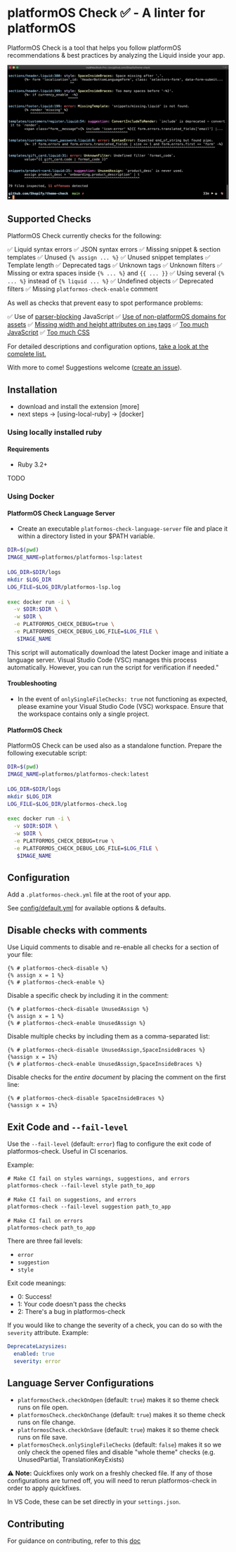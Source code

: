 # platformOS Check ✅ - A linter for platformOS

PlatformOS Check is a tool that helps you follow platformOS recommendations & best practices by analyzing the Liquid inside your app.

![](docs/preview.png)

## Supported Checks

PlatformOS Check currently checks for the following:

✅ Liquid syntax errors
✅ JSON syntax errors
✅ Missing snippet & section templates
✅ Unused `{% assign ... %}`
✅ Unused snippet templates
✅ Template length
✅ Deprecated tags
✅ Unknown tags
✅ Unknown filters
✅ Missing or extra spaces inside `{% ... %}` and `{{ ... }}`
✅ Using several `{% ... %}` instead of `{% liquid ... %}`
✅ Undefined objects
✅ Deprecated filters
✅ Missing `platformos-check-enable` comment

As well as checks that prevent easy to spot performance problems:

✅ Use of [parser-blocking](/docs/checks/parser_blocking_javascript.md) JavaScript
✅ [Use of non-platformOS domains for assets](/docs/checks/remote_asset.md)
✅ [Missing width and height attributes on `img` tags](/docs/checks/img_width_and_height.md)
✅ [Too much JavaScript](/docs/checks/asset_size_javascript.md)
✅ [Too much CSS](/docs/checks/asset_size_css.md)

For detailed descriptions and configuration options, [take a look at the complete list.](/docs/checks/)

With more to come! Suggestions welcome ([create an issue](https://github.com/Platform-OS/platformos-lsp/issues)).

## Installation

- download and install the extension [more]
- next steps
  -> [using-local-ruby]
  -> [docker]

### Using locally installed ruby

#### Requirements

- Ruby 3.2+

TODO

### Using Docker

#### PlatformOS Check Language Server

- Create an executable `platformos-check-language-server` file and place it within a directory listed in your $PATH variable.

```bash
DIR=$(pwd)
IMAGE_NAME=platformos/platformos-lsp:latest

LOG_DIR=$DIR/logs
mkdir $LOG_DIR
LOG_FILE=$LOG_DIR/platformos-lsp.log

exec docker run -i \
  -v $DIR:$DIR \
  -w $DIR \
  -e PLATFORMOS_CHECK_DEBUG=true \
  -e PLATFORMOS_CHECK_DEBUG_LOG_FILE=$LOG_FILE \
   $IMAGE_NAME
```
This script will automatically download the latest Docker image and initiate a language server. Visual Studio Code (VSC) manages this process automatically. However, you can run the script for verification if needed."

#### Troubleshooting

- In the event of `onlySingleFileChecks: true` not functioning as expected, please examine your Visual Studio Code (VSC) workspace. Ensure that the workspace contains only a single project.

#### PlatformOS Check

PlatformOS Check can be used also as a standalone function. Prepare the following executable script:

```bash
DIR=$(pwd)
IMAGE_NAME=platformos/platformos-check:latest

LOG_DIR=$DIR/logs
mkdir $LOG_DIR
LOG_FILE=$LOG_DIR/platformos-check.log

exec docker run -i \
  -v $DIR:$DIR \
  -w $DIR \
  -e PLATFORMOS_CHECK_DEBUG=true \
  -e PLATFORMOS_CHECK_DEBUG_LOG_FILE=$LOG_FILE \
   $IMAGE_NAME
```

## Configuration

Add a `.platformos-check.yml` file at the root of your app.

See [config/default.yml](config/default.yml) for available options & defaults.

## Disable checks with comments

Use Liquid comments to disable and re-enable all checks for a section of your file:

```liquid
{% # platformos-check-disable %}
{% assign x = 1 %}
{% # platformos-check-enable %}
```

Disable a specific check by including it in the comment:

```liquid
{% # platformos-check-disable UnusedAssign %}
{% assign x = 1 %}
{% # platformos-check-enable UnusedAssign %}
```

Disable multiple checks by including them as a comma-separated list:

```liquid
{% # platformos-check-disable UnusedAssign,SpaceInsideBraces %}
{%assign x = 1%}
{% # platformos-check-enable UnusedAssign,SpaceInsideBraces %}
```

Disable checks for the _entire document_ by placing the comment on the first line:

```liquid
{% # platformos-check-disable SpaceInsideBraces %}
{%assign x = 1%}
```

## Exit Code and `--fail-level`

Use the `--fail-level` (default: `error`) flag to configure the exit code of platformos-check. Useful in CI scenarios.

Example:

```
# Make CI fail on styles warnings, suggestions, and errors
platformos-check --fail-level style path_to_app

# Make CI fail on suggestions, and errors
platformos-check --fail-level suggestion path_to_app

# Make CI fail on errors
platformos-check path_to_app
```

There are three fail levels:

- `error`
- `suggestion`
- `style`

Exit code meanings:

- 0: Success!
- 1: Your code doesn't pass the checks
- 2: There's a bug in platformos-check

If you would like to change the severity of a check, you can do so with the `severity` attribute. Example:

```yaml
DeprecateLazysizes:
  enabled: true
  severity: error
```

## Language Server Configurations

- `platformosCheck.checkOnOpen` (default: `true`) makes it so theme check runs on file open.
- `platformosCheck.checkOnChange` (default: `true`) makes it so theme check runs on file change.
- `platformosCheck.checkOnSave` (default: `true`) makes it so theme check runs on file save.
- `platformosCheck.onlySingleFileChecks` (default: `false`) makes it so we only check the opened files and disable "whole theme" checks (e.g. UnusedPartial, TranslationKeyExists)

⚠️ **Note:** Quickfixes only work on a freshly checked file. If any of those configurations are turned off, you will need to rerun platformos-check in order to apply quickfixes.

In VS Code, these can be set directly in your `settings.json`.

## Contributing

For guidance on contributing, refer to this [doc](/CONTRIBUTING.md)
